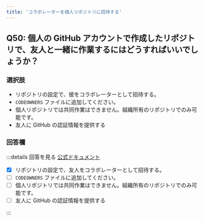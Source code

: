 ```yaml
---
title: 'コラボレーターを個人リポジトリに招待する'
---
```


## Q50: 個人の GitHub アカウントで作成したリポジトリで、友人と一緒に作業するにはどうすればいいでしょうか？

### 選択肢

- リポジトリの設定で、彼をコラボレーターとして招待する。
- `CODEOWNERS` ファイルに追加してください。
- 個人リポジトリでは共同作業はできません。組織所有のリポジトリでのみ可能です。
- 友人に GitHub の認証情報を提供する

### 回答欄

:::details 回答を見る
[公式ドキュメント](https://docs.github.com/ja/account-and-profile/setting-up-and-managing-your-personal-account-on-github/managing-access-to-your-personal-repositories/inviting-collaborators-to-a-personal-repository)

- [x] リポジトリの設定で、友人をコラボレーターとして招待する。
- [ ] `CODEOWNERS` ファイルに追加してください。
- [ ] 個人リポジトリでは共同作業はできません。組織所有のリポジトリでのみ可能です。
- [ ] 友人に GitHub の認証情報を提供する

:::
